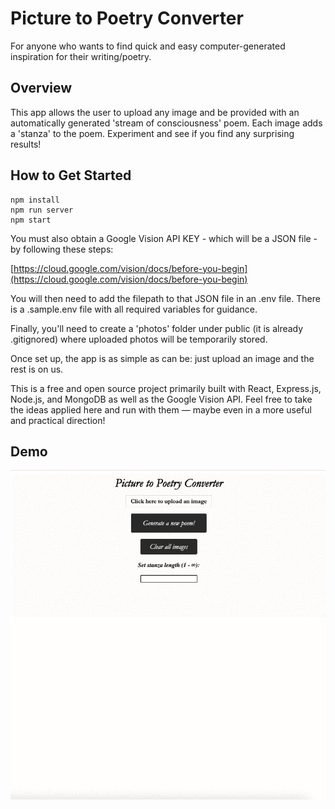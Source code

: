 # Picture to Poetry Converter #
For anyone who wants to find quick and easy computer-generated inspiration for their writing/poetry.

## Overview ##
This app allows the user to upload any image and be provided with an automatically generated 'stream of consciousness' poem. Each image adds a 'stanza' to the poem. Experiment and see if you find any surprising results!

## How to Get Started ##
```
npm install
npm run server
npm start
```

You must also obtain a Google Vision API KEY - which will be a JSON file - by following these steps:

[https://cloud.google.com/vision/docs/before-you-begin](https://cloud.google.com/vision/docs/before-you-begin)

You will then need to add the filepath to that JSON file in an .env file. There is a .sample.env file with all required variables for guidance.

Finally, you'll need to create a 'photos' folder under public (it is already .gitignored) where uploaded photos will be temporarily stored.

Once set up, the app is as simple as can be: just upload an image and the rest is on us.

This is a free and open source project primarily built with React, Express.js, Node.js, and MongoDB as well as the Google Vision API. Feel free to take the ideas applied here and run with them — maybe even in a more useful and practical direction!

## Demo ##
![](picture-to-poetry-demo.gif)